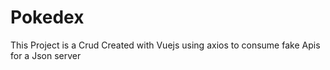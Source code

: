 # Pokedex
This Project is a Crud Created with Vuejs using axios to consume fake Apis for a Json server